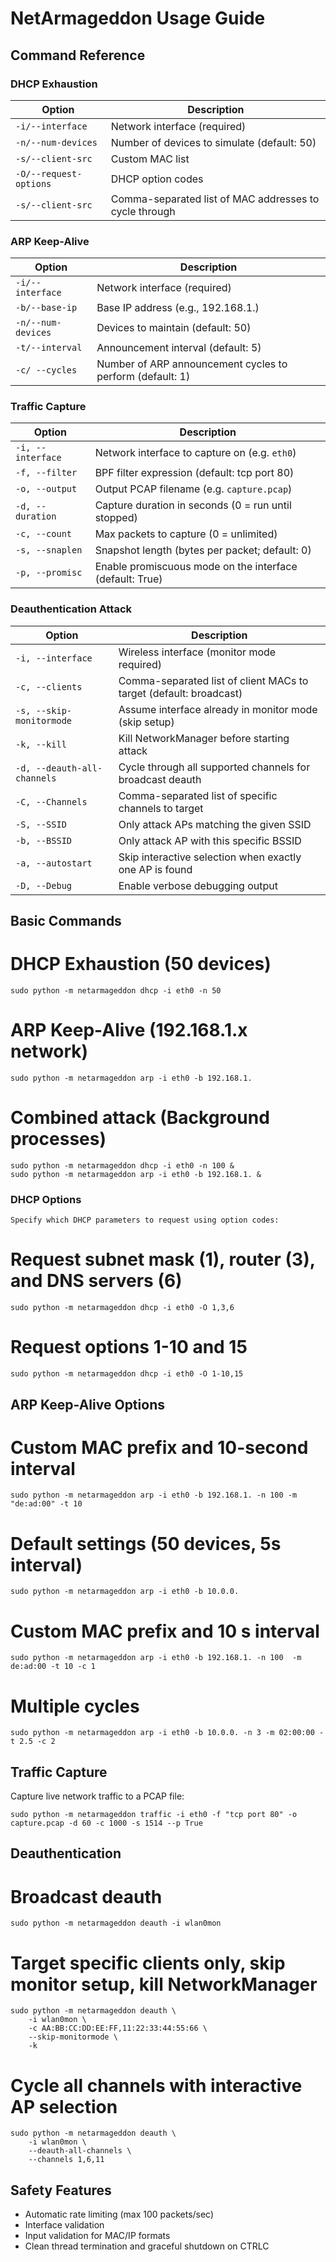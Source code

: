 # NetArmageddon Usage Guide

## Command Reference
### DHCP Exhaustion
| Option | Description |
|--------|-------------|
| `-i/--interface` | Network interface (required) |
| `-n/--num-devices` | Number of devices to simulate (default: 50) |
| `-s/--client-src` | Custom MAC list |
| `-O/--request-options` | DHCP option codes |
| `-s/--client-src` | Comma-separated list of MAC addresses to cycle through |

### ARP Keep-Alive
| Option | Description |
|--------|-------------|
| `-i/--interface` | Network interface (required) |
| `-b/--base-ip` | Base IP address (e.g., 192.168.1.) |
| `-n/--num-devices` | Devices to maintain (default: 50) |
| `-t/--interval` | Announcement interval (default: 5) |
| `-c/ --cycles` | Number of ARP announcement cycles to perform (default: 1) |

### Traffic Capture
| Option               | Description                                            |
|----------------------|--------------------------------------------------------|
| `-i, --interface`    | Network interface to capture on (e.g. `eth0`)         |
| `-f, --filter`       | BPF filter expression (default: tcp port 80)    |
| `-o, --output`       | Output PCAP filename (e.g. `capture.pcap`)            |
| `-d, --duration`     | Capture duration in seconds (0 = run until stopped)   |
| `-c, --count`        | Max packets to capture (0 = unlimited)                |
| `-s, --snaplen`      | Snapshot length (bytes per packet; default: 0)    |
| `-p, --promisc`      | Enable promiscuous mode on the interface (default: True) |

### Deauthentication Attack
| Option                         | Description                                                                 |
|--------------------------------|-----------------------------------------------------------------------------|
| `-i, --interface`             | Wireless interface (monitor mode required)                                  |
| `-c, --clients`               | Comma-separated list of client MACs to target (default: broadcast)         |
| `-s, --skip-monitormode`          | Assume interface already in monitor mode (skip setup)                      |
| `-k, --kill`                  | Kill NetworkManager before starting attack                                 |
| `-d, --deauth-all-channels`   | Cycle through all supported channels for broadcast deauth                  |
| `-C, --Channels`              | Comma-separated list of specific channels to target                        |
| `-S, --SSID`                      | Only attack APs matching the given SSID                                    |
| `-b, --BSSID`                     | Only attack AP with this specific BSSID                                    |
| `-a, --autostart`                 | Skip interactive selection when exactly one AP is found                     |
| `-D, --Debug`                     | Enable verbose debugging output                                             |


## Basic Commands

# DHCP Exhaustion (50 devices)
```
sudo python -m netarmageddon dhcp -i eth0 -n 50
```

# ARP Keep-Alive (192.168.1.x network)
```
sudo python -m netarmageddon arp -i eth0 -b 192.168.1.
```

# Combined attack (Background processes)
```
sudo python -m netarmageddon dhcp -i eth0 -n 100 &
sudo python -m netarmageddon arp -i eth0 -b 192.168.1. &
```
### DHCP Options
```
Specify which DHCP parameters to request using option codes:
```
# Request subnet mask (1), router (3), and DNS servers (6)
```
sudo python -m netarmageddon dhcp -i eth0 -O 1,3,6
```

# Request options 1-10 and 15
```
sudo python -m netarmageddon dhcp -i eth0 -O 1-10,15
```
## ARP Keep-Alive Options
# Custom MAC prefix and 10-second interval
```
sudo python -m netarmageddon arp -i eth0 -b 192.168.1. -n 100 -m "de:ad:00" -t 10
```

# Default settings (50 devices, 5s interval)
```
sudo python -m netarmageddon arp -i eth0 -b 10.0.0.
```

# Custom MAC prefix and 10 s interval
```
sudo python -m netarmageddon arp -i eth0 -b 192.168.1. -n 100  -m de:ad:00 -t 10 -c 1
```

# Multiple cycles
```
sudo python -m netarmageddon arp -i eth0 -b 10.0.0. -n 3 -m 02:00:00 -t 2.5 -c 2
```

## Traffic Capture

Capture live network traffic to a PCAP file:
```
sudo python -m netarmageddon traffic -i eth0 -f "tcp port 80" -o capture.pcap -d 60 -c 1000 -s 1514 --p True
```


## Deauthentication

# Broadcast deauth
```
sudo python -m netarmageddon deauth -i wlan0mon
```

# Target specific clients only, skip monitor setup, kill NetworkManager
```
sudo python -m netarmageddon deauth \
    -i wlan0mon \
    -c AA:BB:CC:DD:EE:FF,11:22:33:44:55:66 \
    --skip-monitormode \
    -k
```

# Cycle all channels with interactive AP selection
```
sudo python -m netarmageddon deauth \
    -i wlan0mon \
    --deauth-all-channels \
    --channels 1,6,11
```

## Safety Features
- Automatic rate limiting (max 100 packets/sec)
- Interface validation
- Input validation for MAC/IP formats
- Clean thread termination and graceful shutdown on CTRLC
